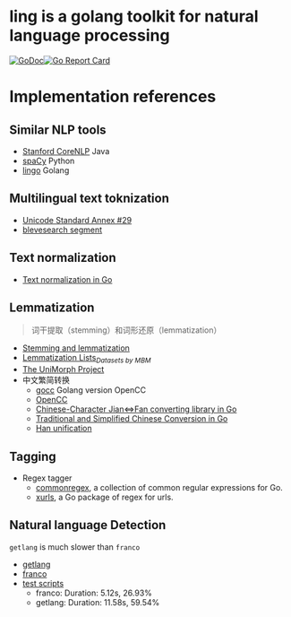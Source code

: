 # ling is a golang toolkit for natural language processing
[![GoDoc](https://godoc.org/github.com/liuzl/ling?status.svg)](https://godoc.org/github.com/liuzl/ling)[![Go Report Card](https://goreportcard.com/badge/github.com/liuzl/ling)](https://goreportcard.com/report/github.com/liuzl/ling)

# Implementation references
## Similar NLP tools
* [Stanford CoreNLP](https://stanfordnlp.github.io/CoreNLP/index.html) Java
* [spaCy](https://spacy.io/) Python
* [lingo](https://github.com/chewxy/lingo) Golang
## Multilingual text toknization
* [Unicode Standard Annex #29](http://www.unicode.org/reports/tr29/)
* [blevesearch segment](https://github.com/liuzl/segment)
## Text normalization
* [Text normalization in Go](https://blog.golang.org/normalization)
## Lemmatization
> 词干提取（stemming）和词形还原（lemmatization）

* [Stemming and lemmatization](https://nlp.stanford.edu/IR-book/html/htmledition/stemming-and-lemmatization-1.html)
* [Lemmatization Lists](http://www.lexiconista.com/datasets/lemmatization/)*<sub>Datasets by MBM </sub>*
* [The UniMorph Project](https://unimorph.github.io/)
* 中文繁简转换
  * [gocc](https://github.com/liuzl/gocc) Golang version OpenCC
  * [OpenCC](https://github.com/BYVoid/OpenCC)
  * [Chinese-Character Jian<=>Fan converting library in Go](https://github.com/go-cc/cc-jianfan)
  * [Traditional and Simplified Chinese Conversion in Go](https://github.com/siongui/gojianfan)
  * [Han unification](https://en.wikipedia.org/wiki/Han_unification)
## Tagging
* Regex tagger
  * [commonregex](https://github.com/mingrammer/commonregex), a collection of common regular expressions for Go.
  * [xurls](https://github.com/mvdan/xurls), a Go package of regex for urls.
## Natural language Detection

`getlang` is much slower than `franco`

* [getlang](https://github.com/rylans/getlang)
* [franco](https://github.com/liuzl/franco)
* [test scripts](https://github.com/liuzl/org_name_parser/blob/master/parse/pprof.sh)
  * franco: Duration: 5.12s, 26.93%
  * getlang: Duration: 11.58s, 59.54%

